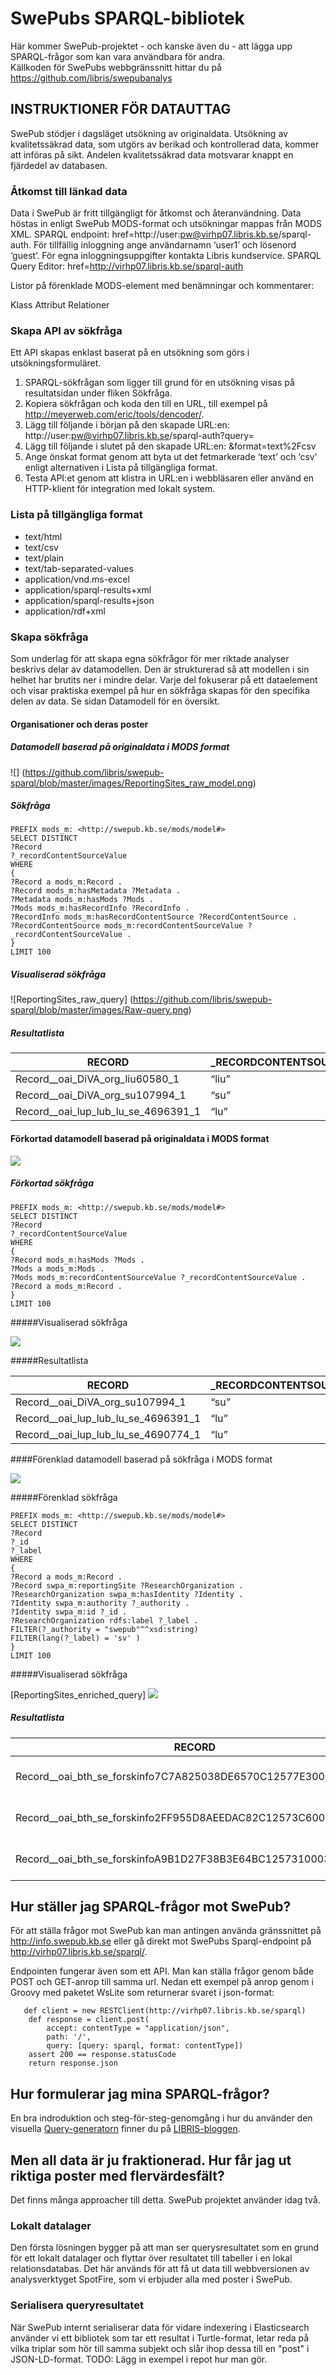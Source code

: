 # SwePubs SPARQL-bibliotek
Här kommer SwePub-projektet - och kanske även du - att lägga upp SPARQL-frågor som kan vara användbara för andra.   
Källkoden för SwePubs webbgränssnitt hittar du på https://github.com/libris/swepubanalys

## INSTRUKTIONER FÖR DATAUTTAG
SwePub stödjer i dagsläget utsökning av originaldata. Utsökning av kvalitetssäkrad data, som utgörs av berikad och kontrollerad data, kommer att införas på sikt. Andelen kvalitetssäkrad data motsvarar knappt en fjärdedel av databasen.

### Åtkomst till länkad data
Data i SwePub är fritt tillgängligt för åtkomst och återanvändning. Data höstas in enligt SwePub MODS-format och utsökningar mappas från MODS XML. SPARQL endpoint: href=http://user:pw@virhp07.libris.kb.se/sparql-auth. För tillfällig inloggning ange användarnamn ‘user1’ och lösenord ‘guest’. För egna inloggningsuppgifter kontakta Libris kundservice. 
SPARQL Query Editor: href=http://virhp07.libris.kb.se/sparql-auth

Listor på förenklade MODS-element med benämningar och kommentarer:

Klass
Attribut
Relationer

### Skapa API av sökfråga
Ett API skapas enklast baserat på en utsökning som görs i utsökningsformuläret.

1. SPARQL-sökfrågan som ligger till grund för en utsökning visas på resultatsidan under fliken Sökfråga.
2. Kopiera sökfrågan och koda den till en URL, till exempel på http://meyerweb.com/eric/tools/dencoder/.
3. Lägg till följande i början på den skapade URL:en:  http://user:pw@virhp07.libris.kb.se/sparql-auth?query=
4. Lägg till följande i slutet på den skapade URL:en: &format=text%2Fcsv
5. Ange önskat format genom att byta ut det fetmarkerade ‘text’ och ‘csv’ enligt alternativen i Lista på tillgängliga format.
6. Testa API:et genom att klistra in URL:en i webbläsaren eller använd en HTTP-klient för integration med lokalt system. 

### Lista på tillgängliga format
* text/html
* text/csv
* text/plain
* text/tab-separated-values
* application/vnd.ms-excel 
* application/sparql-results+xml
* application/sparql-results+json
* application/rdf+xml

### Skapa sökfråga
Som underlag för att skapa egna sökfrågor för mer riktade analyser beskrivs delar av datamodellen. Den är strukturerad så att modellen i sin helhet har brutits ner i mindre delar. Varje del fokuserar på ett dataelement och visar praktiska exempel på hur en sökfråga skapas för den specifika delen av data. Se sidan Datamodell för en översikt.


#### Organisationer och deras poster

##### Datamodell baserad på originaldata i MODS format
![]
(https://github.com/libris/swepub-sparql/blob/master/images/ReportingSites_raw_model.png)

##### Sökfråga
```
PREFIX mods_m: <http://swepub.kb.se/mods/model#>
SELECT DISTINCT
?Record
?_recordContentSourceValue
WHERE
{
?Record a mods_m:Record .
?Record mods_m:hasMetadata ?Metadata .
?Metadata mods_m:hasMods ?Mods .
?Mods mods_m:hasRecordInfo ?RecordInfo .
?RecordInfo mods_m:hasRecordContentSource ?RecordContentSource .
?RecordContentSource mods_m:recordContentSourceValue ?_recordContentSourceValue .
}
LIMIT 100
```

##### Visualiserad sökfråga

![ReportingSites_raw_query]
(https://github.com/libris/swepub-sparql/blob/master/images/Raw-query.png)
##### Resultatlista

| RECORD	| _RECORDCONTENTSOURCEVALUE
| -------------- | ----------------------------- |
| Record__oai_DiVA_org_liu60580_1 |	“liu” |
| Record__oai_DiVA_org_su107994_1 |	“su” |
| Record__oai_lup_lub_lu_se_4696391_1 |	“lu” |

#### Förkortad datamodell baserad på originaldata i MODS format

![](https://github.com/libris/swepub-sparql/blob/master/images/ReportingSites_shortcutted_model.png)

##### Förkortad sökfråga
```
PREFIX mods_m: <http://swepub.kb.se/mods/model#>
SELECT DISTINCT
?Record
?_recordContentSourceValue
WHERE
{
?Record mods_m:hasMods ?Mods .
?Mods a mods_m:Mods .
?Mods mods_m:recordContentSourceValue ?_recordContentSourceValue .
?Record a mods_m:Record .
}
LIMIT 100
```
#####Visualiserad sökfråga


![](https://github.com/libris/swepub-sparql/blob/master/images/ReportingSites_shortcutted_query.png)

#####Resultatlista

| RECORD |	_RECORDCONTENTSOURCEVALUE |
| ---------------- | -------------------------- |
| Record__oai_DiVA_org_su107994_1 |	“su” |
| Record__oai_lup_lub_lu_se_4696391_1 |	“lu” |
| Record__oai_lup_lub_lu_se_4690774_1 |	“lu” |

####Förenklad datamodell baserad på sökfråga i MODS format

![](https://github.com/libris/swepub-sparql/blob/master/images/ReportingSites_enriched_model.png)

#####Förenklad sökfråga
```
PREFIX mods_m: <http://swepub.kb.se/mods/model#>
SELECT DISTINCT
?Record
?_id 
?_label
WHERE
{
?Record a mods_m:Record .
?Record swpa_m:reportingSite ?ResearchOrganization .
?ResearchOrganization swpa_m:hasIdentity ?Identity .
?Identity swpa_m:authority ?_authority .
?Identity swpa_m:id ?_id .
?ResearchOrganization rdfs:label ?_label .
FILTER(?_authority = "swepub"^^xsd:string)
FILTER(lang(?_label) = 'sv' )
}
LIMIT 100
```
#####Visualiserad sökfråga

[ReportingSites_enriched_query]
![](https://github.com/libris/swepub-sparql/blob/master/images/ReportingSites_enriched_query.png)

##### Resultatlista

| RECORD |	_ID |	_LABEL |
| -------- | ----------|-------------------|
| Record__oai_bth_se_forskinfo7C7A825038DE6570C12577E3004FFB7C_1 |	“bth” |	“Blekinge Tekniska Högskola” |
| Record__oai_bth_se_forskinfo2FF955D8AEEDAC82C12573C6005FBF6E_1 |	“bth” |	“Blekinge Tekniska Högskola” |
| Record__oai_bth_se_forskinfoA9B1D27F38B3E64BC1257310003EA166_1 |	“bth” |	“Blekinge Tekniska Högskola” | 



## Hur ställer jag SPARQL-frågor mot SwePub?
För att ställa frågor mot SwePub kan man antingen använda gränssnittet på http://info.swepub.kb.se eller gå direkt mot SwePubs Sparql-endpoint på http://virhp07.libris.kb.se/sparql/. 

Endpointen fungerar även som ett API. Man kan ställa frågor genom både POST och GET-anrop till samma url. 
Nedan ett exempel på anrop genom i Groovy med paketet WsLite som returnerar svaret i json-format:    

       def client = new RESTClient(http://virhp07.libris.kb.se/sparql)
        def response = client.post(
            accept: contentType = "application/json",
            path: '/',
            query: [query: sparql, format: contentType])
        assert 200 == response.statusCode
        return response.json   

## Hur formulerar jag mina SPARQL-frågor?
En bra indroduktion och steg-för-steg-genomgång i hur du använder den visuella [Query-generatorn](http://hp07.libris.kb.se/ExploreAndQuery/) finner du på [LIBRIS-bloggen](http://librisbloggen.kb.se/2014/06/18/swepub-analysis-you-can-sparql/).

## Men all data är ju fraktionerad. Hur får jag ut riktiga poster med flervärdesfält?
Det finns många approacher till detta. SwePub projektet använder idag två.
### Lokalt datalager
Den första lösningen bygger på att man ser querysresultatet som en grund för ett lokalt datalager och flyttar över resultatet till tabeller i en lokal relationsdatabas. Det här används för att få ut data till webbversionen av analysverktyget SpotFire, som vi erbjuder alla med poster i SwePub.
### Serialisera queryresultatet
När SwePub internt serialiserar data för vidare indexering i Elasticsearch använder vi ett bibliotek som tar ett resultat i Turtle-format, letar reda på vilka triplar som hör till samma subjekt och slår ihop dessa till en "post" i JSON-LD-format.
TODO: Lägg in exempel i repot hur man gör.


